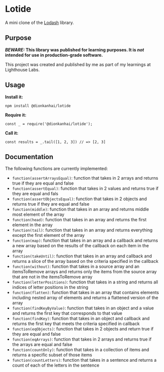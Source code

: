 # Lotide

A mini clone of the [Lodash](https://lodash.com) library.

## Purpose

**_BEWARE:_ This library was published for learning purposes. It is _not_ intended for use in production-grade software.**

This project was created and published by me as part of my learnings at Lighthouse Labs. 

## Usage

**Install it:**

`npm install @dionkanhai/lotide`

**Require it:**

`const _ = require('@dionkanhai/lotide');`

**Call it:**

`const results = _.tail([1, 2, 3]) // => [2, 3]`

## Documentation

The following functions are currently implemented:

* `function(assertArraysEqual)`: function that takes in 2 arrays and returns true if they are equal and false
* `function(assertEqual)`: function that takes in 2 values and returns true if they are equal and fals
* `function(assertObjectsEqual)`: function that takes in 2 objects and returns true if they are equal and false
* `function(middle)`: function that takes in an array and returns middle most element of the array
* `function(head)`: function that takes in an array and returns the first element in the array
* `function(tail)`: function that takes in an array and returns everything except the first element of the array
* `function(map)`: function that takes in an array and a callback and returns a new array based on the results of the callback on each item in the array
* `function(takeUntil)`: function that takes in an array and callback and returns a slice of the array based on the criteria specified in the callback
* `function(without)`: function that takes in a source array and an itemsToRemove arrays and returns only the items from the source array that are not in the itemsToRemove array
* `function(letterPositions)`: function that takes in a string and returns all indices of letter positions in the string
* `function(flatten)`: function that takes in an array that contains elements including nested array of elements and returns a flattened version of the array
* `function(findKeyByValue)`: function that takes in an object and a value and returns the first key that corresponds to that value
* `function(findKey)`: function that takes in an object and callback and returns the first key that meets the criteria specified in callback
* `function(eqObjects)`: function that takes in 2 objects and return true if they are equal and false
* `function(eqArrays)`: function that takes in 2 arrays and returns true if the arrays are equal and false 
* `function(countOnly)`: function that takes in a collection of items and returns a specific subset of those items
* `function(countLetters)`:  function that takes in a sentence and returns a count of each of the letters in the sentence